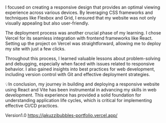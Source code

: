 I focused on creating a responsive design that provides an optimal viewing experience across various devices. By leveraging CSS frameworks and techniques like Flexbox and Grid, I ensured that my website was not only visually appealing but also user-friendly.

The deployment process was another crucial phase of my learning. I chose Vercel for its seamless integration with frontend frameworks like React. Setting up the project on Vercel was straightforward, allowing me to deploy my site with just a few clicks.

Throughout this process, I learned valuable lessons about problem-solving and debugging, especially when faced with issues related to responsive behavior. I also gained insights into best practices for web development, including version control with Git and effective deployment strategies.

💡In conclusion, my journey in building and deploying a responsive website using React and Vite has been instrumental in advancing my skills in web development. This experience has provided a solid foundation for understanding application life cycles, which is critical for implementing effective CI/CD practices.

Version1.0
https://jakuzzibubbles-portfolio.vercel.app/
